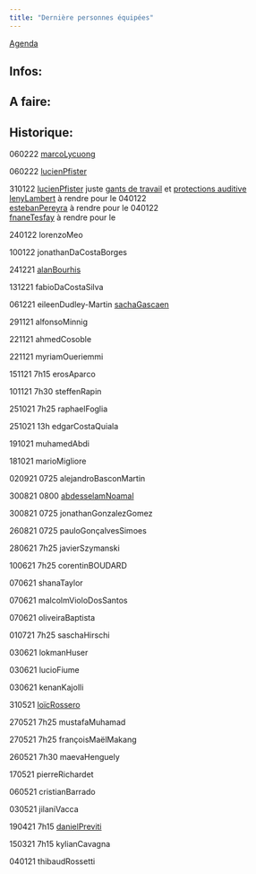 ```yaml
---
title: "Dernière personnes équipées"
---
```


[Agenda](notes/AgendaMaJournee.md) 
## Infos:

## A faire: 

## Historique:
060222 [marcoLycuong](notes/utilisateurs/beneficiaires/marcoLycuong.md)

060222 [lucienPfister](notes/utilisateurs/beneficiaires/lucienPfister.md)

310122 [lucienPfister](notes/utilisateurs/beneficiaires/lucienPfister.md) juste [gants de travail](notes/equipements/vetements/L_GantsTravail.md) et [protections auditive](notes/equipements/vetements/V_ProtectionsAuditive.md)\
[lenyLambert](notes/utilisateurs/beneficiaires/lenyLambert.md) à rendre pour le 040122\
[estebanPereyra](notes/utilisateurs/beneficiaires/estebanPereyra.md) à rendre pour le 040122\
[fnaneTesfay](notes/utilisateurs/beneficiaires/fnaneTesfay.md) à rendre pour le 

240122 lorenzoMeo

100122 jonathanDaCostaBorges

241221 [alanBourhis](notes/utilisateurs/beneficiaires/alanBourhis.md)

131221 fabioDaCostaSilva 

061221 eileenDudley-Martin [sachaGascaen](notes/utilisateurs/beneficiaires/sachaGascaen.md)

291121 alfonsoMinnig

221121 ahmedCosoble

221121 myriamOueriemmi

151121 7h15 erosAparco

101121 7h30 steffenRapin

251021 7h25 raphaelFoglia 

251021 13h edgarCostaQuiala 

191021 muhamedAbdi 

181021 marioMigliore 

020921 0725 alejandroBasconMartin

300821 0800 [abdesselamNoamal](notes/utilisateurs/beneficiaires/abdesselamNoamal.md)

300821 0725 jonathanGonzalezGomez

260821 0725 pauloGonçalvesSimoes

280621 7h25 javierSzymanski

100621 7h25 corentinBOUDARD

070621 shanaTaylor

070621 malcolmVioloDosSantos

070621 oliveiraBaptista

010721 7h25 saschaHirschi 

030621 lokmanHuser 

030621 lucioFiume

030621 kenanKajolli

310521 [loïcRossero](notes/utilisateurs/beneficiaires/loïcRossero.md)

270521 7h25 mustafaMuhamad 

270521 7h25 françoisMaëlMakang

260521 7h30 maevaHenguely

170521 pierreRichardet

060521 cristianBarrado

030521 jilaniVacca

190421 7h15 [danielPreviti](notes/utilisateurs/beneficiaires/danielPreviti.md)

150321 7h15 kylianCavagna

040121 thibaudRossetti



